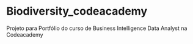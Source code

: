# Biodiversity_codeacademy
Projeto para Portfólio do curso de Business Intelligence Data Analyst na Codeacademy
